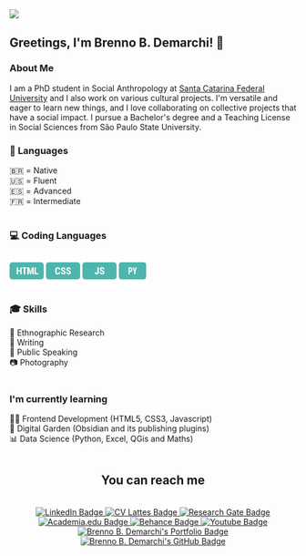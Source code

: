 <img align="center" src="#" width="300"/> <!-- GIPHY -->
## Greetings, I'm Brenno B. Demarchi! 👋
### About Me
 I am a PhD student in Social Anthropology at <a rel="" href="https://ppgas.posgrad.ufsc.br/" target="_blank">Santa Catarina Federal University</a> and I also work on various cultural projects. I'm versatile and eager to learn new things, and I love collaborating on collective projects that have a social impact. I pursue a Bachelor's degree and a Teaching License in Social Sciences from São Paulo State University.
 <br/>
 ### 💬 Languages
🇧🇷 = Native<br/>
🇺🇸 = Fluent<br/>
🇪🇸 = Advanced<br/>
🇫🇷 = Intermediate<br/>
<br/>
### 💻 Coding Languages
<a href="https://developer.mozilla.org/pt-BR/docs/Web/HTML" target="_blank"><img width="60" height="60" src="https://github.com/brennodemarchi/brennodemarchi/blob/main/assets/html-96.png" alt="html"/></a>
<a href="https://developer.mozilla.org/pt-BR/docs/Web/CSS" target="_blank"><img width="60" height="60" src="https://github.com/brennodemarchi/brennodemarchi/blob/main/assets/css-96.png" alt="css"/></a>
<a href="https://developer.mozilla.org/en-US/docs/Web/JavaScript" target="_blank"><img width="60" height="60" src="https://github.com/brennodemarchi/brennodemarchi/blob/main/assets/js-96.png" alt="js"/></a>
<a href="https://docs.python.org/3/" target="_blank"><img width="48" height="60" src="https://github.com/brennodemarchi/brennodemarchi/blob/main/assets/py-96.png" alt="py"/></a>
<br/>
### 🎓 Skills
🔎 Ethnographic Research<br/>
📃 Writing <br/>
🎤 Public Speaking<br/>
📷 Photography<br/>
<br/>
### I'm currently learning
👨‍💻 Frontend Development (HTML5, CSS3, Javascript)<br/>
🌱 Digital Garden (Obsidian and its publishing plugins)<br/>
📊 Data Science (Python, Excel, QGis and Maths)<br/>
<br/>
<div align="center">
<h2> You can reach me </h2>
<br/>
<a href="https://www.linkedin.com/in/brennodemarchi/" target="_blank">
<img src="https://img.shields.io/badge/LinkedIn-blue?style=for-the-badge&logo=linkedin&logoColor=white" alt="LinkedIn Badge"/>
</a>
<!-- Lattes -->
<a href="http://lattes.cnpq.br/5599778124078031" target="_blank">
<img src="https://img.shields.io/badge/CV Lattes-white?style=for-the-badge&logo=lattes.png&logoColor=black" alt="CV Lattes Badge"/>
</a>
<!-- Research Gate -->
<a href="https://www.researchgate.net/profile/Brenno-Brandalise-Demarchi" target="_blank">
<img src="https://img.shields.io/badge/ResearchGate-white?style=for-the-badge&logo=researchgate&logoColor=black" alt="Research Gate Badge"/>
</a>
<!-- AcademiaEdu -->
<a href="https://ufsc.academia.edu/BrennoDemarchi" target="_blank">
<img src="https://img.shields.io/badge/Academia.Edu-white?style=for-the-badge&logo=academia&logoColor=black" alt="Academia.edu Badge"/>
</a>
<!-- Behance -->
<a href="https://www.behance.net/brennodemarchi" target="_blank">
<img src="https://img.shields.io/badge/Behance-black?style=for-the-badge&logo=behance&logoColor=white" alt="Behance Badge"/>
</a>
<!-- Youtube -->
<a href="https://www.youtube.com/@brennodemarchi" target="_blank">
<img src="https://img.shields.io/badge/Youtube-darkred?style=for-the-badge&logo=youtube&logoColor=white" alt="Youtube Badge"/>
</a>
<!-- Portfolio -->
<a href="http://brennodemarchi.art.br/projetos/" target="_blank">
<img src="https://img.shields.io/badge/Portfolio-purple?style=for-the-badge" alt="Brenno B. Demarchi's Portfolio Badge"/>
</a>
<!-- GitHub -->
<a href="https://github.com/brennodemarchi" target="_blank">
<img src="https://img.shields.io/badge/Github-darkblue?style=for-the-badge" alt="Brenno B. Demarchi's GitHub Badge"/>
</a>
</div>
